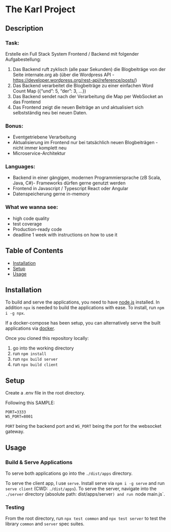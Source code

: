 # The Karl Project

## Description 

### Task:

Erstelle ein Full Stack System Frontend / Backend mit folgender Aufgabestellung:
1. Das Backend ruft zyklisch (alle paar Sekunden) die Blogbeiträge von der Seite internate.org ab (über die Wordpress API - https://developer.wordpress.org/rest-api/reference/posts/)
2. Das Backend verarbeitet die Blogbeiträge zu einer einfachen Word Count Map ({“und”: 5, “der”: 3, ...})
3. Das Backend sendet nach der Verarbeitung die Map per WebSocket an das Frontend
4. Das Frontend zeigt die neuen Beiträge an und aktualisiert sich selbstständig neu bei neuen Daten.

### Bonus:
- Eventgetriebene Verarbeitung
- Aktualisierung im Frontend nur bei tatsächlich neuen Blogbeiträgen - nicht immer komplett neu
- Microservice-Architektur

### Languages:
- Backend in einer gängigen, modernen Programmiersprache (zB Scala, Java, C#)- Frameworks dürfen gerne genutzt werden
- Frontend in Javascript / Typescript React oder Angular
- Datenspeicherung gerne in-memory

### What we wanna see:
- high code quality
- test coverage
- Production-ready code
- deadline 1 week with instructions on how to use it

## Table of Contents

* [Installation](#installation)
* [Setup](#setup)
* [Usage](#usage)

## Installation

To build and serve the applications, you need to have [node.js](https://nodejs.org/en/) installed. 
In addition `npx` is needed to build the applications with ease. To install, run `npm i -g npx`.

If a docker-compose has been setup, you can alternatively serve the built applications via [docker](https://www.docker.com/).

Once you cloned this repository locally:
1. go into the working directory
2. run `npm install`
3. run `npx build server`
4. run `npx build client`

## Setup

Create a .env file in the root directory.

Following this SAMPLE:
```.env
PORT=3333
WS_PORT=8001
```

`PORT` being the backend port and `WS_PORT` being the port for the websocket gateway.

## Usage 

### Build & Serve Applications

To serve both applications go into the `./dist/apps` directory.

To serve the client app, I use `serve`. Install serve via `npm i -g serve` and run `serve client` (CWD: `./dist/apps`).
To serve the server, navigate into the `./server` directory (absolute path: dist/apps/server`) and run `node main.js`.

### Testing

From the root directory, run `npx test common` and `npx test server` to test the library `common` and `server` spec suites. 
